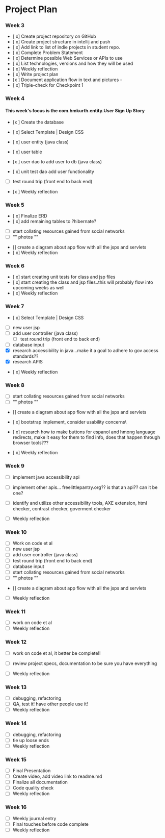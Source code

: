# Project Plan

### Week 3
- [ x] Create project repository on GitHub
- [ x] Create project structure in intellij and push
- [ x] Add link to list of indie projects in student repo.
- [ x] Complete Problem Statement
- [ x] Determine possible Web Services or APIs to use
- [ x] List technologies, versions and how they will be used
- [ x] Weekly reflection
- [ x] Write project plan
- [x ] Document application flow in text and pictures - 
- [ x] Triple-check for Checkpoint 1

### Week 4
#### This week's focus is the com.hmkurth.entity.User Sign Up Story
- [x ] Create the database
- [ x] Select Template | Design CSS

- [ x] user entity (java class)
- [ x] user table
- [x ] user dao to add user to db (java class)
- [ x] unit test dao add user functionality
- [ ] test round trip (front end to back end)
- [x ] Weekly reflection



### Week 5
- [ x] Finalize ERD
- [ x] add remaining tables to ?hibernate?
- [ ] start collating resources gained from social networks
- [ ] "" photos ""
- [] create a diagram about app flow with all the jsps and servlets 
- [ x] Weekly reflection


### Week 6
- [ x] start creating unit tests for class and jsp files
- [ x] start creating the class and jsp files..this will probably flow into upcoming weeks as well
- [ x] Weekly reflection

### Week 7
- [ x] Select Template | Design CSS
- [ ] new user jsp
- [ ] add user controller (java class)
    - [ ] test round trip (front end to back end)
- [ ] database input
- [x] research accessibility in java...make it a goal to adhere to gov access standards??
- [x] research APIS
- [ x] Weekly reflection

### Week 8
- [ ] start collating resources gained from social networks
- [ ] "" photos ""
- [] create a diagram about app flow with all the jsps and servlets
- [ x] bootstrap implement, consider usability concerns\
- [ x] research how to make buttons for espanol and hmong language redirects,
    make it easy for them to find info, does that happen through browser tools???

- [ x] Weekly reflection
### Week 9
- [ ] implement java accessibility api
- [ ] implement other apis... freelittlepantry.org?? is that an api?? can it be one?

- [ ] identify and utilize other accessibility tools, AXE extension,  html checker, contrast checker, goverment checker
- [ ] Weekly reflection

### Week 10
- [ ] Work on code et al
- [ ] new user jsp
- [ ] add user controller (java class)
- [ ] test round trip (front end to back end)
- [ ] database input
- [ ] start collating resources gained from social networks
- [ ] "" photos ""
- [] create a diagram about app flow with all the jsps and servlets
- [ ] Weekly reflection

### Week 11
- [ ] work on code et al
- [ ] Weekly reflection

### Week 12
- [ ] work on code et al, it better be complete!!
  
- [ ] review project specs, documentation to be sure you have everything
- [ ] Weekly reflection

### Week 13

- [ ] debugging, refactoring
- [ ] QA, test it!  have other people use it!
- [ ] Weekly reflection

### Week 14
- [ ] debugging, refactoring
- [ ] tie up loose ends
- [ ] Weekly reflection

### Week 15
- [ ] Final Presentation
- [ ] Create video, add video link to readme.md
- [ ] Finalize all documentation
- [ ] Code quality check
- [ ] Weekly reflection

### Week 16
- [ ] Weekly journal entry
- [ ] Final touches before code complete 
- [ ] Weekly reflection
